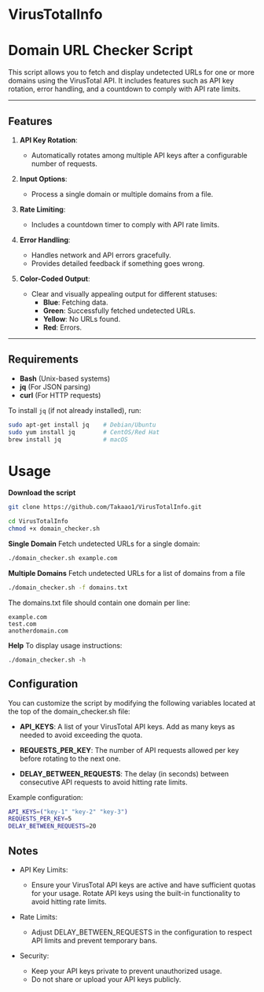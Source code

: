 # VirusTotalInfo

# Domain URL Checker Script

This script allows you to fetch and display undetected URLs for one or more domains using the VirusTotal API. It includes features such as API key rotation, error handling, and a countdown to comply with API rate limits.

---

## Features

1. **API Key Rotation**:
   - Automatically rotates among multiple API keys after a configurable number of requests.

2. **Input Options**:
   - Process a single domain or multiple domains from a file.

3. **Rate Limiting**:
   - Includes a countdown timer to comply with API rate limits.

4. **Error Handling**:
   - Handles network and API errors gracefully.
   - Provides detailed feedback if something goes wrong.

5. **Color-Coded Output**:
   - Clear and visually appealing output for different statuses:
     - **Blue**: Fetching data.
     - **Green**: Successfully fetched undetected URLs.
     - **Yellow**: No URLs found.
     - **Red**: Errors.

---

## Requirements

- **Bash** (Unix-based systems)
- **jq** (For JSON parsing)
- **curl** (For HTTP requests)

To install `jq` (if not already installed), run:
```bash
sudo apt-get install jq    # Debian/Ubuntu
sudo yum install jq        # CentOS/Red Hat
brew install jq            # macOS
```
# Usage
**Download the script**
```bash
git clone https://github.com/Takaao1/VirusTotalInfo.git
```
```bash
cd VirusTotalInfo
chmod +x domain_checker.sh
```
**Single Domain**
Fetch undetected URLs for a single domain:
```bash
./domain_checker.sh example.com
```
**Multiple Domains**
Fetch undetected URLs for a list of domains from a file
```bash
./domain_checker.sh -f domains.txt
```
The domains.txt file should contain one domain per line:
```
example.com
test.com
anotherdomain.com
```
**Help**
To display usage instructions:
```
./domain_checker.sh -h
```

## Configuration
You can customize the script by modifying the following variables located at the top of the domain_checker.sh file:

- **API_KEYS**: A list of your VirusTotal API keys. Add as many keys as needed to avoid exceeding the quota.

- **REQUESTS_PER_KEY**: The number of API requests allowed per key before rotating to the next one.

- **DELAY_BETWEEN_REQUESTS**: The delay (in seconds) between consecutive API requests to avoid hitting rate limits.

Example configuration:
```bash
API_KEYS=("key-1" "key-2" "key-3")
REQUESTS_PER_KEY=5
DELAY_BETWEEN_REQUESTS=20
```

## Notes
- API Key Limits:

    - Ensure your VirusTotal API keys are active and have sufficient quotas for your usage.
Rotate API keys using the built-in functionality to avoid hitting rate limits.

- Rate Limits:

    - Adjust DELAY_BETWEEN_REQUESTS in the configuration to respect API limits and prevent temporary bans.

- Security:

    - Keep your API keys private to prevent unauthorized usage.
    - Do not share or upload your API keys publicly.

